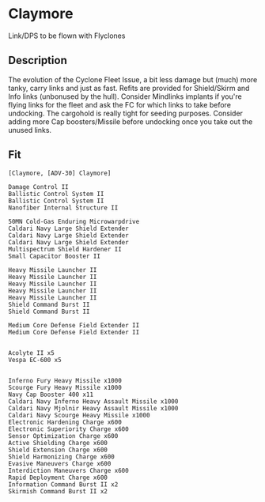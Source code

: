 # Claymore

Link/DPS to be flown with Flyclones

## Description

The evolution of the Cyclone Fleet Issue, a bit less damage but (much) more tanky, carry links
and just as fast. Refits are provided for Shield/Skirm and Info links (unbonused by the hull).
Consider Mindlinks implants if you're flying links for the fleet and ask the FC for which
links to take before undocking. The cargohold is really tight for seeding purposes. Consider
adding more Cap boosters/Missile before undocking once you take out the unused links.

## Fit

```
[Claymore, [ADV-30] Claymore]

Damage Control II
Ballistic Control System II
Ballistic Control System II
Nanofiber Internal Structure II

50MN Cold-Gas Enduring Microwarpdrive
Caldari Navy Large Shield Extender
Caldari Navy Large Shield Extender
Caldari Navy Large Shield Extender
Multispectrum Shield Hardener II
Small Capacitor Booster II

Heavy Missile Launcher II
Heavy Missile Launcher II
Heavy Missile Launcher II
Heavy Missile Launcher II
Heavy Missile Launcher II
Shield Command Burst II
Shield Command Burst II

Medium Core Defense Field Extender II
Medium Core Defense Field Extender II


Acolyte II x5
Vespa EC-600 x5


Inferno Fury Heavy Missile x1000
Scourge Fury Heavy Missile x1000
Navy Cap Booster 400 x11
Caldari Navy Inferno Heavy Assault Missile x1000
Caldari Navy Mjolnir Heavy Assault Missile x1000
Caldari Navy Scourge Heavy Missile x1000
Electronic Hardening Charge x600
Electronic Superiority Charge x600
Sensor Optimization Charge x600
Active Shielding Charge x600
Shield Extension Charge x600
Shield Harmonizing Charge x600
Evasive Maneuvers Charge x600
Interdiction Maneuvers Charge x600
Rapid Deployment Charge x600
Information Command Burst II x2
Skirmish Command Burst II x2
```
